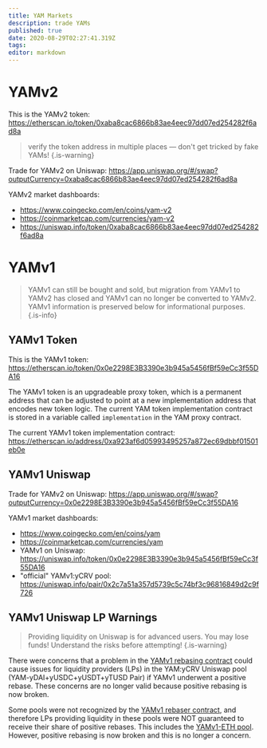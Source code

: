 ```yaml
---
title: YAM Markets
description: trade YAMs
published: true
date: 2020-08-29T02:27:41.319Z
tags: 
editor: markdown
---
```


# YAMv2

This is the YAMv2 token: https://etherscan.io/token/0xaba8cac6866b83ae4eec97dd07ed254282f6ad8a

> verify the token address in multiple places — don't get tricked by fake YAMs!
{.is-warning}

Trade for YAMv2 on Uniswap: https://app.uniswap.org/#/swap?outputCurrency=0xaba8cac6866b83ae4eec97dd07ed254282f6ad8a

YAMv2 market dashboards:
- https://www.coingecko.com/en/coins/yam-v2
- https://coinmarketcap.com/currencies/yam-v2
- https://uniswap.info/token/0xaba8cac6866b83ae4eec97dd07ed254282f6ad8a


# YAMv1

> YAMv1 can still be bought and sold, but migration from YAMv1 to YAMv2 has closed and YAMv1 can no longer be converted to YAMv2. YAMv1 information is preserved below for informational purposes.
{.is-info}

## YAMv1 Token

This is the YAMv1 token: https://etherscan.io/token/0x0e2298E3B3390e3b945a5456fBf59eCc3f55DA16

The YAMv1 token is an upgradeable proxy token, which is a permanent address that can be adjusted to point at a new implementation address that encodes new token logic.  The current YAM token implementation contract is stored in a variable called `implementation` in the YAM proxy contract.

The current YAMv1 token implementation contract: https://etherscan.io/address/0xa923af6d05993495257a872ec69dbbf01501eb0e

## YAMv1 Uniswap

Trade for YAMv2 on Uniswap: https://app.uniswap.org/#/swap?outputCurrency=0x0e2298E3B3390e3b945a5456fBf59eCc3f55DA16

YAMv1 market dashboards:
- https://www.coingecko.com/en/coins/yam
- https://coinmarketcap.com/currencies/yam
- YAMv1 on Uniswap: https://uniswap.info/token/0x0e2298E3B3390e3b945a5456fBf59eCc3f55DA16
- "official" YAMv1:yCRV pool: https://uniswap.info/pair/0x2c7a51a357d5739c5c74bf3c96816849d2c9f726


## YAMv1 Uniswap LP Warnings

> Providing liquidity on Uniswap is for advanced users. You may lose funds! Understand the risks before attempting!
{.is-warning}

There were concerns that a problem in the [YAMv1 rebasing contract](/rebase) could cause issues for liquidity providers (LPs) in the YAM:yCRV Uniswap pool (YAM-yDAI+yUSDC+yUSDT+yTUSD Pair) if YAMv1 underwent a positive rebase.  These concerns are no longer valid because positive rebasing is now broken.

Some pools were not recognized by the [YAMv1 rebaser contract](/rebase), and therefore LPs providing liquidity in these pools were NOT guaranteed to receive their share of positive rebases.  This includes the [YAMv1-ETH pool](https://uniswap.info/pair/0xc358001a71b3160b4b243d6e8c6f52579f82215e).  However, positive rebasing is now broken and this is no longer a concern.







[uniswap-warning]: https://medium.com/@yamfinance/how-to-exit-the-eternal-lands-pool-and-withdraw-your-yam-823d57c95f3a